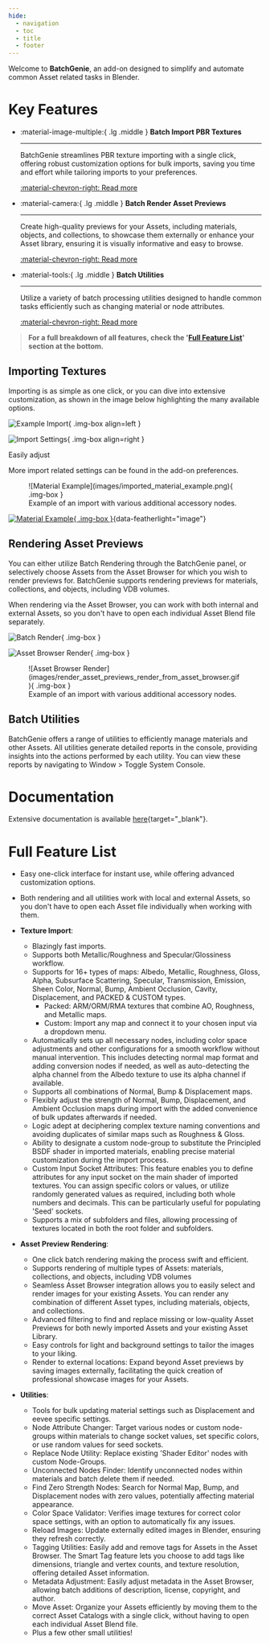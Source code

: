 ```yaml
---
hide:
  - navigation
  - toc
  - title
  - footer
---
```

Welcome to **BatchGenie**, an add-on designed to simplify and automate common Asset related tasks in Blender.

# Key Features

<!-- - **Batch Import PBR Textures**: BatchGenie streamlines PBR texture importing with a single click, offering robust customization options for bulk imports, saving you time and effort while tailoring imports to your preferences.
- **Batch Render Asset Previews**: Create high-quality previews for your Assets, including materials, objects, and collections, to showcase them externally or enhance your Asset library, ensuring it is visually informative and easy to browse.
- **Batch Utilities**: Utilize a variety of batch processing utilities designed to handle common tasks efficiently such as changing material or node attributes.

    <br>
    **For a full breakdown of all features, check the "Full Feature List" section at the bottom.** -->

<!-- <div class="grid cards" markdown>

-   :material-image-multiple:{ .lg .middle } __Batch Import PBR Textures__

    ---

    BatchGenie streamlines PBR texture importing with a single click, offering robust customization options for bulk imports, saving you time and effort while tailoring imports to your preferences.

    [:material-arrow-right: Read more](#importing-textures)

-   :material-camera:{ .lg .middle } __Batch Render Asset Previews__

    ---

    Create high-quality previews for your Assets, including materials, objects, and collections, to showcase them externally or enhance your Asset library, ensuring it is visually informative and easy to browse.

    [:material-arrow-right: Read more](#importing-textures)

-   :material-tools:{ .lg .middle } __Batch Utilities__

    ---

    Utilize a variety of batch processing utilities designed to handle common tasks efficiently such as changing material or node attributes.

    [:material-arrow-right: Read more](#importing-textures)

</div> -->

<div class="grid cards grid_custom" markdown>

-   :material-image-multiple:{ .lg .middle } __Batch Import PBR Textures__

    ---

    BatchGenie streamlines PBR texture importing with a single click, offering robust customization options for bulk imports, saving you time and effort while tailoring imports to your preferences.

    [:material-chevron-right: Read more](#importing-textures)

-   :material-camera:{ .lg .middle } __Batch Render Asset Previews__

    ---

    Create high-quality previews for your Assets, including materials, objects, and collections, to showcase them externally or enhance your Asset library, ensuring it is visually informative and easy to browse.

    [:material-chevron-right: Read more](#rendering-asset-previews)

</div>

<div class="grid cards grid_custom" markdown>

-   :material-tools:{ .lg .middle } __Batch Utilities__

    ---

    Utilize a variety of batch processing utilities designed to handle common tasks efficiently such as changing material or node attributes.

    [:material-chevron-right: Read more](#importing-textures)

</div>

> **For a full breakdown of all features, check the '[Full Feature List](#full-feature-list)' section at the bottom.**


## Importing Textures

Importing is as simple as one click, or you can dive into extensive customization, as shown in the image below highlighting the many available options.

![Example Import](images/import_example.gif){ .img-box  align=left }


<!-- <div style="float:right">
asd
</div> -->

![Import Settings](images/import_settings_expanded.png){ .img-box align=right }
<div style="clear:left"></div>

Easily adjust

More import related settings can be found in the add-on preferences.

<!-- ??? abstract "Customization"
    ![Import Settings](images/import_settings_expanded.png){ .img-box align=left } -->

<div style="clear:both"></div>

<figure markdown="span">
  ![Material Example](images/imported_material_example.png){ .img-box }
  <figcaption>Example of an import with various additional accessory nodes.</figcaption>
</figure>



[![Material Example](images/imported_material_example.png){ .img-box }](images/imported_material_example.png){data-featherlight="image"}


<div style="clear:both"></div>



## Rendering Asset Previews


You can either utilize Batch Rendering through the BatchGenie panel, or selectively choose Assets from the Asset Browser for which you wish to render previews for. BatchGenie supports rendering previews for materials, collections, and objects, including VDB volumes.

When rendering via the Asset Browser, you can work with both internal and external Assets, so you don't have to open each individual Asset Blend file separately.

![Batch Render](images/render_asset_previews_objects.png){ .img-box }

![Asset Browser Render](images/render_asset_previews_render_from_asset_browser.gif){ .img-box }

<figure markdown="span">
  ![Asset Browser Render](images/render_asset_previews_render_from_asset_browser.gif){ .img-box }
  <figcaption>Example of an import with various additional accessory nodes.</figcaption>
</figure>


## Batch Utilities

BatchGenie offers a range of utilities to efficiently manage materials and other Assets. All utilities generate detailed reports in the console, providing insights into the actions performed by each utility. You can view these reports by navigating to Window > Toggle System Console.


<div style="clear:both"></div>


# Documentation

Extensive documentation is available [here](https://roberddd.github.io/BatchGenie){target="_blank"}.


<div style="clear:both"></div>

# Full Feature List

- Easy one-click interface for instant use, while offering advanced customization options.
- Both rendering and all utilities work with local and external Assets, so you don't have to open each Asset file individually when working with them.

- **Texture Import**:
    - Blazingly fast imports.
    - Supports both Metallic/Roughness and Specular/Glossiness workflow.
    - Supports for 16+ types of maps: Albedo, Metallic, Roughness, Gloss, Alpha, Subsurface Scattering, Specular, Transmission, Emission, Sheen Color, Normal, Bump, Ambient Occlusion, Cavity, Displacement, and PACKED & CUSTOM types.
        - Packed: ARM/ORM/RMA textures that combine AO, Roughness, and Metallic maps.
        - Custom: Import any map and connect it to your chosen input via a dropdown menu.
    - Automatically sets up all necessary nodes, including color space adjustments and other configurations for a smooth workflow without manual intervention. This includes detecting normal map format and adding conversion nodes if needed, as well as auto-detecting the alpha channel from the Albedo texture to use its alpha channel if available.
    - Supports all combinations of Normal, Bump & Displacement maps.
    - Flexibly adjust the strength of Normal, Bump, Displacement, and Ambient Occlusion maps during import with the added convenience of bulk updates afterwards if needed.
    - Logic adept at deciphering complex texture naming conventions and avoiding duplicates of similar maps such as Roughness & Gloss.
    - Ability to designate a custom node-group to substitute the Principled BSDF shader in imported materials, enabling precise material customization during the import process.
    - Custom Input Socket Attributes: This feature enables you to define attributes for any input socket on the main shader of imported textures. You can assign specific colors or values, or utilize randomly generated values as required, including both whole numbers and decimals. This can be particularly useful for populating 'Seed' sockets.
    - Supports a mix of subfolders and files, allowing processing of textures located in both the root folder and subfolders.

- **Asset Preview Rendering**:
    - One click batch rendering making the process swift and efficient.
    - Supports rendering of multiple types of Assets: materials, collections, and objects, including VDB volumes
    - Seamless Asset Browser integration allows you to easily select and render images for your existing Assets. You can render any combination of different Asset types, including materials, objects, and collections.
    - Advanced filtering to find and replace missing or low-quality Asset Previews for both newly imported Assets and your existing Asset Library.
    - Easy controls for light and background settings to tailor the images to your liking.
    - Render to external locations: Expand beyond Asset previews by saving images externally, facilitating the quick creation of professional showcase images for your Assets.

- **Utilities**:
    - Tools for bulk updating material settings such as Displacement and eevee specific settings.
    - Node Attribute Changer: Target various nodes or custom node-groups within materials to change socket values, set specific colors, or use random values for seed sockets.
    - Replace Node Utility: Replace existing 'Shader Editor' nodes with custom Node-Groups.
    - Unconnected Nodes Finder: Identify unconnected nodes within materials and batch delete them if needed.
    - Find Zero Strength Nodes: Search for Normal Map, Bump, and Displacement nodes with zero values, potentially affecting material appearance.
    - Color Space Validator: Verifies image textures for correct color space settings, with an option to automatically fix any issues.
    - Reload Images: Update externally edited images in Blender, ensuring they refresh correctly.
    - Tagging Utilities: Easily add and remove tags for Assets in the Asset Browser. The Smart Tag feature lets you choose to add tags like dimensions, triangle and vertex counts, and texture resolution, offering detailed Asset information.
    - Metadata Adjustment: Easily adjust metadata in the Asset Browser, allowing batch additions of description, license, copyright, and author.
    - Move Asset: Organize your Assets efficiently by moving them to the correct Asset Catalogs with a single click, without having to open each individual Asset Blend file.
    - Plus a few other small utilities!
